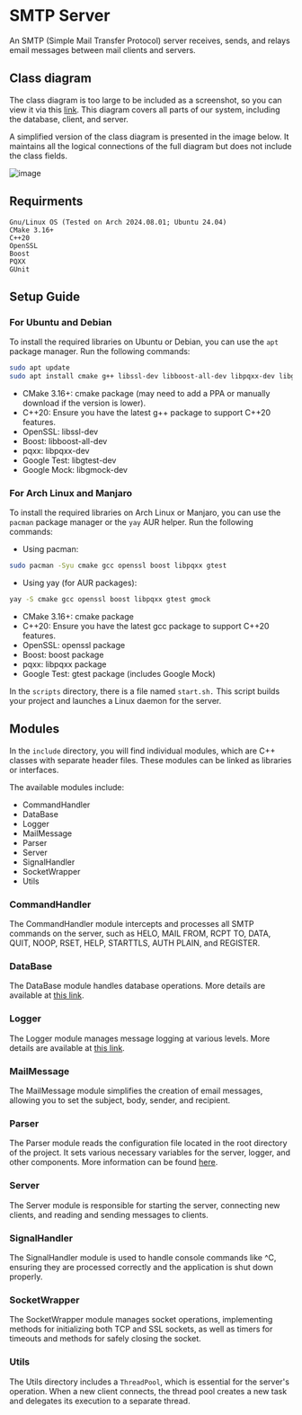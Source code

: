 # SMTP Server

An SMTP (Simple Mail Transfer Protocol) server receives, sends, and relays email messages between mail clients and servers.

## Class diagram

The class diagram is too large to be included as a screenshot, so you can view it via this [link](https://lucid.app/lucidchart/b109abd4-9765-43d5-8761-981ac61ed9fe/edit?useCachedRole=false&docId=b109abd4-9765-43d5-8761-981ac61ed9fe&shared=true&page=0_0#). This diagram covers all parts of our system, including the database, client, and server.

A simplified version of the class diagram is presented in the image below. It maintains all the logical connections of the full diagram but does not include the class fields.

![image](https://github.com/user-attachments/assets/6ec5e391-61c2-4075-83a9-018c93945c3a)

## Requirments

```
Gnu/Linux OS (Tested on Arch 2024.08.01; Ubuntu 24.04)
CMake 3.16+
C++20
OpenSSL
Boost
PQXX
GUnit
```

## Setup Guide

### For Ubuntu and Debian

To install the required libraries on Ubuntu or Debian, you can use the `apt` package manager. Run the following commands:

```bash
sudo apt update
sudo apt install cmake g++ libssl-dev libboost-all-dev libpqxx-dev libgtest-dev libgmock-dev
```
* CMake 3.16+: cmake package (may need to add a PPA or manually download if the version is lower).
* C++20: Ensure you have the latest g++ package to support C++20 features.
* OpenSSL: libssl-dev
* Boost: libboost-all-dev
* pqxx: libpqxx-dev
* Google Test: libgtest-dev
* Google Mock: libgmock-dev

### For Arch Linux and Manjaro
To install the required libraries on Arch Linux or Manjaro, you can use the `pacman` package manager or the `yay` AUR helper. Run the following commands:

* Using pacman:
```bash
sudo pacman -Syu cmake gcc openssl boost libpqxx gtest
```

* Using yay (for AUR packages): 
```bash
yay -S cmake gcc openssl boost libpqxx gtest gmock
```

* CMake 3.16+: cmake package
* C++20: Ensure you have the latest gcc package to support C++20 features.
* OpenSSL: openssl package
* Boost: boost package
* pqxx: libpqxx package
* Google Test: gtest package (includes Google Mock)

In the `scripts` directory, there is a file named `start.sh.` This script builds your project and launches a Linux daemon for the server.

## Modules

In the `include` directory, you will find individual modules, which are C++ classes with separate header files. These modules can be linked as libraries or interfaces.

The available modules include:
* CommandHandler
* DataBase
* Logger
* MailMessage
* Parser
* Server
* SignalHandler
* SocketWrapper
* Utils

### CommandHandler

The CommandHandler module intercepts and processes all SMTP commands on the server, such as HELO, MAIL FROM, RCPT TO, DATA, QUIT, NOOP, RSET, HELP, STARTTLS, AUTH PLAIN, and REGISTER.

### DataBase

The DataBase module handles database operations. More details are available at [this link](https://github.com/UA-1240-C/DataBase).

### Logger

The Logger module manages message logging at various levels. More details are available at [this link](https://github.com/UA-1240-C/smtp-server/tree/SCRUM-160/Logger-Documentation-and-Integration).

### MailMessage

The MailMessage module simplifies the creation of email messages, allowing you to set the subject, body, sender, and recipient.

### Parser

The Parser module reads the configuration file located in the root directory of the project. It sets various necessary variables for the server, logger, and other components. More information can be found [here](https://github.com/UA-1240-C/smtp-server/tree/SCRUM-38-JSON-Parser-implementation).

### Server

The Server module is responsible for starting the server, connecting new clients, and reading and sending messages to clients.

### SignalHandler

The SignalHandler module is used to handle console commands like ^C, ensuring they are processed correctly and the application is shut down properly.

### SocketWrapper

The SocketWrapper module manages socket operations, implementing methods for initializing both TCP and SSL sockets, as well as timers for timeouts and methods for safely closing the socket.

### Utils

The Utils directory includes a `ThreadPool`, which is essential for the server's operation. When a new client connects, the thread pool creates a new task and delegates its execution to a separate thread.


